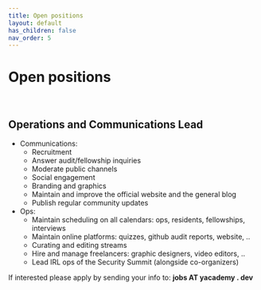```yaml
---
title: Open positions
layout: default
has_children: false
nav_order: 5
---
```


# Open positions

<br>

## Operations and Communications Lead


- Communications:
    - Recruitment
    - Answer audit/fellowship inquiries
    - Moderate public channels
    - Social engagement
    - Branding and graphics 
    - Maintain and improve the official website and the general blog
    - Publish regular community updates
- Ops:
    - Maintain scheduling on all calendars: ops, residents, fellowships, interviews
    - Maintain online platforms: quizzes, github audit reports, website, ..
    - Curating and editing streams
    - Hire and manage freelancers: graphic designers, video editors, .. 
    - Lead IRL ops of the Security Summit (alongside co-organizers)


If interested please apply by sending your info to: **jobs AT yacademy . dev**
